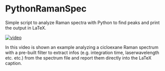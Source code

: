 PythonRamanSpec
===============

Simple script to analyze Raman spectra with Python to find peaks and print the output in LaTeX. 

[![ video](http://img.youtube.com/vi/ffxzzj47Op4/0.jpg)](https://www.youtube.com/watch?v=ffxzzj47Op4)

In this video is shown an example analyzing a cicloexane Raman spectrum with a pre-built filter to extract infos (e.g. integration time, laserwavelength etc. etc.) from the spectrum file and report them directly into the LaTeX caption. 

